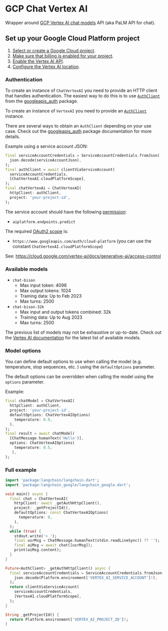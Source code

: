 # GCP Chat Vertex AI

Wrapper around [GCP Vertex AI chat models](https://cloud.google.com/vertex-ai/docs/generative-ai/chat/test-chat-prompts) API (aka PaLM API for chat).

## Set up your Google Cloud Platform project

1. [Select or create a Google Cloud project](https://console.cloud.google.com/cloud-resource-manager).
2. [Make sure that billing is enabled for your project](https://cloud.google.com/billing/docs/how-to/modify-project).
3. [Enable the Vertex AI API](https://console.cloud.google.com/flows/enableapi?apiid=aiplatform.googleapis.com).
4. [Configure the Vertex AI location](https://cloud.google.com/vertex-ai/docs/general/locations).

### Authentication

To create an instance of `ChatVertexAI` you need to provide an HTTP client that handles authentication. The easiest way to do this is to use [`AuthClient`](https://pub.dev/documentation/googleapis_auth/latest/googleapis_auth/AuthClient-class.html) from the [googleapis_auth](https://pub.dev/packages/googleapis_auth) package.

To create an instance of `VertexAI` you need to provide an [`AuthClient`](https://pub.dev/documentation/googleapis_auth/latest/googleapis_auth/AuthClient-class.html) instance.

There are several ways to obtain an `AuthClient` depending on your use case. Check out the [googleapis_auth](https://pub.dev/packages/googleapis_auth) package documentation for more details.

Example using a service account JSON:

```dart
final serviceAccountCredentials = ServiceAccountCredentials.fromJson(
  json.decode(serviceAccountJson),
);
final authClient = await clientViaServiceAccount(
  serviceAccountCredentials,
  [ChatVertexAI.cloudPlatformScope],
);
final chatVertexAi = ChatVertexAI(
  httpClient: authClient,
  project: 'your-project-id',
);
```

The service account should have the following [permission](https://cloud.google.com/vertex-ai/docs/general/iam-permissions):
- `aiplatform.endpoints.predict`

The required [OAuth2 scope](https://developers.google.com/identity/protocols/oauth2/scopes) is:
- `https://www.googleapis.com/auth/cloud-platform` (you can use the constant `ChatVertexAI.cloudPlatformScope`)

See: https://cloud.google.com/vertex-ai/docs/generative-ai/access-control

### Available models

- `chat-bison`
  * Max input token: 4096
  * Max output tokens: 1024
  * Training data: Up to Feb 2023
  * Max turns: 2500
- `chat-bison-32k`
  * Max input and output tokens combined: 32k
  * Training data: Up to Aug 2023
  * Max turns: 2500

The previous list of models may not be exhaustive or up-to-date. Check out the [Vertex AI documentation](https://cloud.google.com/vertex-ai/docs/generative-ai/learn/models) for the latest list of available models.

### Model options

You can define default options to use when calling the model (e.g. temperature, stop sequences, etc. ) using the `defaultOptions` parameter.

The default options can be overridden when calling the model using the `options` parameter.

Example:
```dart
final chatModel = ChatVertexAI(
  httpClient: authClient,
  project: 'your-project-id',
  defaultOptions: ChatVertexAIOptions(
    temperature: 0.9,
  ),
);
final result = await chatModel(
  [ChatMessage.humanText('Hello')],
  options: ChatVertexAIOptions(
    temperature: 0.5,
   ),
);
```

### Full example

```dart
import 'package:langchain/langchain.dart';
import 'package:langchain_google/langchain_google.dart';

void main() async {
  final chat = ChatVertexAI(
    httpClient: await _getAuthHttpClient(),
    project: _getProjectId(),
    defaultOptions: const ChatVertexAIOptions(
      temperature: 0,
    ),
  );
  while (true) {
    stdout.write('> ');
    final usrMsg = ChatMessage.humanText(stdin.readLineSync() ?? '');
    final aiMsg = await chat([usrMsg]);
    print(aiMsg.content);
  }
}

Future<AuthClient> _getAuthHttpClient() async {
  final serviceAccountCredentials = ServiceAccountCredentials.fromJson(
    json.decode(Platform.environment['VERTEX_AI_SERVICE_ACCOUNT']!),
  );
  return clientViaServiceAccount(
    serviceAccountCredentials,
    [VertexAI.cloudPlatformScope],
  );
}

String _getProjectId() {
  return Platform.environment['VERTEX_AI_PROJECT_ID']!;
}
```
